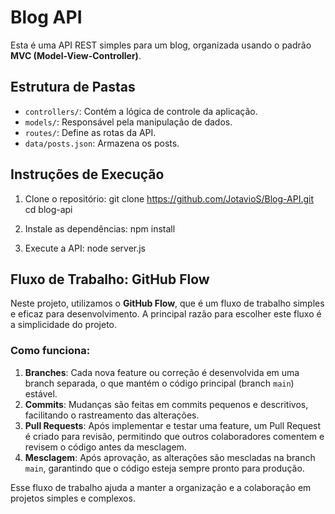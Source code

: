 # Blog API

Esta é uma API REST simples para um blog, organizada usando o padrão **MVC (Model-View-Controller)**.

## Estrutura de Pastas

- `controllers/`: Contém a lógica de controle da aplicação.
- `models/`: Responsável pela manipulação de dados.
- `routes/`: Define as rotas da API.
- `data/posts.json`: Armazena os posts.

## Instruções de Execução

1. Clone o repositório:
   git clone https://github.com/JotavioS/Blog-API.git
   cd blog-api

2. Instale as dependências:
    npm install

3. Execute a API:
    node server.js

## Fluxo de Trabalho: GitHub Flow

Neste projeto, utilizamos o **GitHub Flow**, que é um fluxo de trabalho simples e eficaz para desenvolvimento. A principal razão para escolher este fluxo é a simplicidade do projeto. 

### Como funciona:

1. **Branches**: Cada nova feature ou correção é desenvolvida em uma branch separada, o que mantém o código principal (branch `main`) estável.
2. **Commits**: Mudanças são feitas em commits pequenos e descritivos, facilitando o rastreamento das alterações.
3. **Pull Requests**: Após implementar e testar uma feature, um Pull Request é criado para revisão, permitindo que outros colaboradores comentem e revisem o código antes da mesclagem.
4. **Mesclagem**: Após aprovação, as alterações são mescladas na branch `main`, garantindo que o código esteja sempre pronto para produção.

Esse fluxo de trabalho ajuda a manter a organização e a colaboração em projetos simples e complexos.